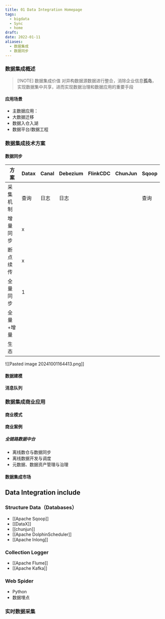```yaml
---
title: 01 Data Integration Homepage
tags:
  - bigdata
  - Sync
  - home
draft: 
date: 2022-01-11
aliases:
  - 数据集成
  - 数据同步
---
```


### 数据集成概述


> [!NOTE] 数据集成价值
> 对异构数据源数据进行整合，消除企业信息**孤岛**，实现数据集中共享，进而实现数据治理和数据应用的重要手段


#### 应用场景

- 主数据应用：
- 大数据迁移
- 数据入仓入湖
- 数据平台/数据工程


### 数据集成技术方案

#### 数据同步

| 方案    | Datax | Canal | Debezium | FlinkCDC | ChunJun | Sqoop |
| ----- | ----- | ----- | -------- | -------- | ------- | ----- |
| 采集机制  | 查询    | 日志    | 日志       |          |         | 查询    |
| 增量同步  | x     |       |          |          |         |       |
| 断点续传  | x     |       |          |          |         |       |
| 全量同步  | 1     |       |          |          |         |       |
| 全量+增量 |       |       |          |          |         |       |
| 生态    |       |       |          |          |         |       |
![[Pasted image 20241001164413.png]]
#### 数据建模



#### 消息队列


### 数据集成商业应用

#### 商业模式

#### 商业案例
##### 全链路数据中台
- 离线数仓与数据同步
- 离线数据开发与调度
- 元数据、数据资产管理与治理



#### 数据集成市场



## Data Integration include


### Structure Data（Databases）

- [[Apache Sqoop]]
- [[DataX]]
- [[chunjun]]
- [[Apache DolphinScheduler]]
- [[Apache Inlong]]
### Collection Logger 

- [[Apache Flume]]
- [[Apache Kafka]]

### Web Spider

- Python 
- 数据埋点

### 实时数据采集


